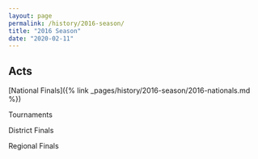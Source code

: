 ```yaml
---
layout: page
permalink: /history/2016-season/
title: "2016 Season"
date: "2020-02-11"
---
```


## Acts

[National Finals]({% link _pages/history/2016-season/2016-nationals.md %})

Tournaments

District Finals

Regional Finals
